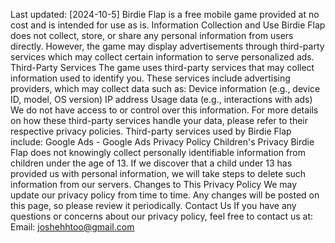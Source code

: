 Last updated: [2024-10-5] 
Birdie Flap is a free mobile game provided at no cost and is intended for use as is. Information Collection and Use Birdie Flap does not collect, store, or share any personal information from users directly.
However, the game may display advertisements through third-party services which may collect certain information to serve personalized ads. Third-Party Services The game uses third-party services that may collect
information used to identify you. These services include advertising providers, which may collect data such as: Device information (e.g., device ID, model, OS version) IP address Usage data (e.g., interactions
with ads) We do not have access to or control over this information. For more details on how these third-party services handle your data, please refer to their respective privacy policies. Third-party services
used by Birdie Flap include: Google Ads - Google Ads Privacy Policy Children's Privacy Birdie Flap does not knowingly collect personally identifiable information from children under the age of 13. If we discover
that a child under 13 has provided us with personal information, we will take steps to delete such information from our servers. Changes to This Privacy Policy We may update our privacy policy from time to time.
Any changes will be posted on this page, so please review it periodically. Contact Us If you have any questions or concerns about our privacy policy, feel free to contact us at: Email: joshehhtoo@gmail.com
